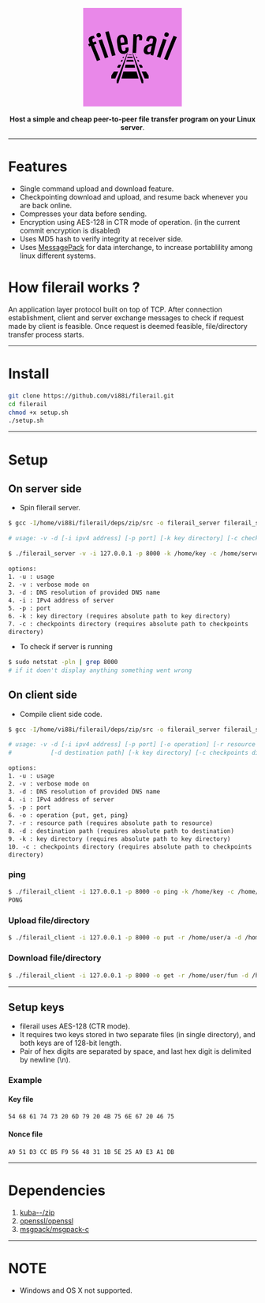 <p align="center"><img src="https://github.com/vi88i/filerail/blob/main/assets/filerail.png" alt="filerail"></p>

<p align="center"><b>Host a simple and cheap peer-to-peer file transfer program on your Linux server</b>.</p>

---

# Features

- Single command upload and download feature.
- Checkpointing download and upload, and resume back whenever you are back online.
- Compresses your data before sending.
- Encryption using AES-128 in CTR mode of operation. (in the current commit encryption is disabled)
- Uses MD5 hash to verify integrity at receiver side.
- Uses <a href="https://msgpack.org/index.html">MessagePack</a> for data interchange, to increase portablility among linux different systems.

# How filerail works ?

An application layer protocol built on top of TCP. After connection establishment, client and server exchange messages to check if request made by client is feasible. Once request is deemed feasible, file/directory transfer process starts.

---

# Install

```bash
git clone https://github.com/vi88i/filerail.git
cd filerail
chmod +x setup.sh
./setup.sh
```

---

# Setup

## On server side

- Spin filerail server.

```bash
$ gcc -I/home/vi88i/filerail/deps/zip/src -o filerail_server filerail_server.c /home/vi88i/filerail/deps/msgpack-c/libmsgpackc.a /home/vi88i/filerail/deps/openssl/libcrypto.a
```

```bash
# usage: -v -d [-i ipv4 address] [-p port] [-k key directory] [-c checkpoints directory]
```

```bash
$ ./filerail_server -v -i 127.0.0.1 -p 8000 -k /home/key -c /home/server_ckpts
```

```text
options:
1. -u : usage
2. -v : verbose mode on
3. -d : DNS resolution of provided DNS name
4. -i : IPv4 address of server
5. -p : port
6. -k : key directory (requires absolute path to key directory)
7. -c : checkpoints directory (requires absolute path to checkpoints directory)
```

- To check if server is running

```bash
$ sudo netstat -pln | grep 8000
# if it doen't display anything something went wrong
```

## On client side

- Compile client side code.

```bash
$ gcc -I/home/vi88i/filerail/deps/zip/src -o filerail_server filerail_server.c /home/vi88i/filerail/deps/msgpack-c/libmsgpackc.a /home/vi88i/filerail/deps/openssl/libcrypto.a
```

```bash
# usage: -v -d [-i ipv4 address] [-p port] [-o operation] [-r resource path] 
#           [-d destination path] [-k key directory] [-c checkpoints directory]
```

```text
options:
1. -u : usage
2. -v : verbose mode on
3. -d : DNS resolution of provided DNS name
4. -i : IPv4 address of server
5. -p : port
6. -o : operation {put, get, ping}
7. -r : resource path (requires absolute path to resource)
8. -d : destination path (requires absolute path to destination)
9. -k : key directory (requires absolute path to key directory)
10. -c : checkpoints directory (requires absolute path to checkpoints directory)
```

### ping

```bash
$ ./filerail_client -i 127.0.0.1 -p 8000 -o ping -k /home/key -c /home/ckpt
PONG
```

### Upload file/directory

```bash
$ ./filerail_client -i 127.0.0.1 -p 8000 -o put -r /home/user/a -d /home/user/fun -k /home/key -c /home/ckpt
```

### Download file/directory

```bash
$ ./filerail_client -i 127.0.0.1 -p 8000 -o get -r /home/user/fun -d /home/user2 -k /home/key -c /home/ckpt
```

---

## Setup keys

- filerail uses AES-128 (CTR mode).
- It requires two keys stored in two separate files (in single directory), and both keys are of 128-bit length.
- Pair of hex digits are separated by space, and last hex digit is delimited by newline (\n).

### Example

#### Key file

```text
54 68 61 74 73 20 6D 79 20 4B 75 6E 67 20 46 75

```

#### Nonce file

```text
A9 51 D3 CC B5 F9 56 48 31 1B 5E 25 A9 E3 A1 DB

```

---

# Dependencies

1. <a href="https://github.com/kuba--/zip">kuba--/zip</a> 
2. <a href="https://github.com/openssl/openssl">openssl/openssl</a>
3. <a href="https://github.com/msgpack/msgpack-c">msgpack/msgpack-c</a> 

---

# NOTE

- Windows and OS X not supported.